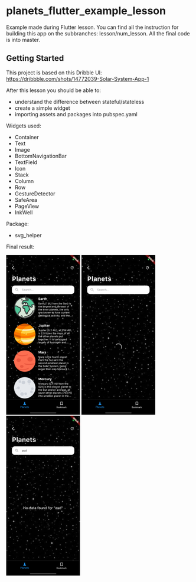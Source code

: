 # planets_flutter_example_lesson

Example made during Flutter lesson. You can find all the instruction for building this app on the subbranches: lesson/num_lesson.
All the final code is into master.

## Getting Started

This project is based on this Dribble UI: https://dribbble.com/shots/14772039-Solar-System-App-1

After this lesson you should be able to:
- understand the difference between stateful/stateless
- create a simple widget
- importing assets and packages into pubspec.yaml

Widgets used:
- Container
- Text
- Image
- BottomNavigationBar
- TextField
- Icon
- Stack
- Column
- Row
- GestureDetector
- SafeArea
- PageView
- InkWell

Package:
- svg_helper

Final result:

<img src="https://github.com/federicoviceconti/planets_flutter_example_lesson/blob/master/ui/1_planets.png" alt="mockup home page 1" width="200">
<img src="https://github.com/federicoviceconti/planets_flutter_example_lesson/blob/master/ui/2_loading.png" alt="mockup loading page 1" width="200">
<img src="https://github.com/federicoviceconti/planets_flutter_example_lesson/blob/master/ui/3_no_data.png" alt="mockup no data page 1" width="200">
